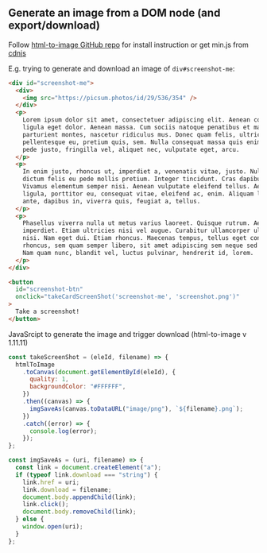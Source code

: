 ## Generate an image from a DOM node (and export/download)

Follow [html-to-image GitHub repo](https://github.com/bubkoo/html-to-image) for install instruction
or get min.js from [cdnjs](https://cdnjs.com/libraries/html-to-image)

E.g. trying to generate and download an image of `div#screenshot-me`:

```html
<div id="screenshot-me">
  <div>
    <img src="https://picsum.photos/id/29/536/354" />
  </div>
  <p>
    Lorem ipsum dolor sit amet, consectetuer adipiscing elit. Aenean commodo
    ligula eget dolor. Aenean massa. Cum sociis natoque penatibus et magnis dis
    parturient montes, nascetur ridiculus mus. Donec quam felis, ultricies nec,
    pellentesque eu, pretium quis, sem. Nulla consequat massa quis enim. Donec
    pede justo, fringilla vel, aliquet nec, vulputate eget, arcu.
  </p>
  <p>
    In enim justo, rhoncus ut, imperdiet a, venenatis vitae, justo. Nullam
    dictum felis eu pede mollis pretium. Integer tincidunt. Cras dapibus.
    Vivamus elementum semper nisi. Aenean vulputate eleifend tellus. Aenean leo
    ligula, porttitor eu, consequat vitae, eleifend ac, enim. Aliquam lorem
    ante, dapibus in, viverra quis, feugiat a, tellus.
  </p>
  <p>
    Phasellus viverra nulla ut metus varius laoreet. Quisque rutrum. Aenean
    imperdiet. Etiam ultricies nisi vel augue. Curabitur ullamcorper ultricies
    nisi. Nam eget dui. Etiam rhoncus. Maecenas tempus, tellus eget condimentum
    rhoncus, sem quam semper libero, sit amet adipiscing sem neque sed ipsum.
    Nam quam nunc, blandit vel, luctus pulvinar, hendrerit id, lorem.
  </p>
</div>

<button
  id="screenshot-btn"
  onclick="takeCardScreenShot('screenshot-me', 'screenshot.png')"
>
  Take a screenshot!
</button>
```

JavaSrcipt to generate the image and trigger download (html-to-image v 1.11.11)

```js
const takeScreenShot = (eleId, filename) => {
  htmlToImage
    .toCanvas(document.getElementById(eleId), {
      quality: 1,
      backgroundColor: "#FFFFFF",
    })
    .then((canvas) => {
      imgSaveAs(canvas.toDataURL("image/png"), `${filename}.png`);
    })
    .catch((error) => {
      console.log(error);
    });
};

const imgSaveAs = (uri, filename) => {
  const link = document.createElement("a");
  if (typeof link.download === "string") {
    link.href = uri;
    link.download = filename;
    document.body.appendChild(link);
    link.click();
    document.body.removeChild(link);
  } else {
    window.open(uri);
  }
};
```

